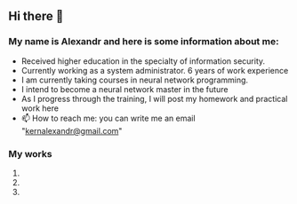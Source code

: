 ## Hi there 👋
### My name is Alexandr and here is some information about me:
- Received higher education in the specialty of information security.
- Currently working as a system administrator. 6 years of work experience
- I am currently taking courses in neural network programming.
- I intend to become a neural network master in the future
- As I progress through the training, I will post my homework and practical work here
- 📫 How to reach me: you can write me an email "kernalexandr@gmail.com"

### My works
1.
2.
3.

<!--
по мере прохождения курсов, буду добавлять информацию...
-->
    
